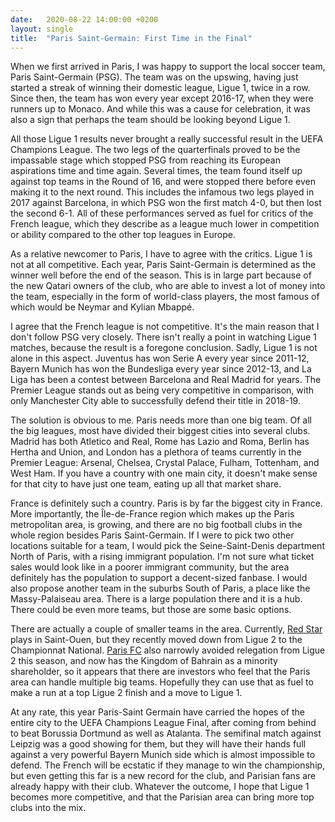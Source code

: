 ```yaml
---
date:   2020-08-22 14:00:00 +0200
layout: single
title:  "Paris Saint-Germain: First Time in the Final"
---
```

When we first arrived in Paris, I was happy to support the local soccer team, Paris Saint-Germain (PSG). The team was on the upswing, having just started a streak of winning their domestic league, Ligue 1, twice in a row. Since then, the team has won every year except 2016-17, when they were runners up to Monaco. And while this was a cause for celebration, it was also a sign that perhaps the team should be looking beyond Ligue 1.

All those Ligue 1 results never brought a really successful result in the UEFA Champions League. The two legs of the quarterfinals proved to be the impassable stage which stopped PSG from reaching its European aspirations time and time again. Several times, the team found itself up against top teams in the Round of 16, and were stopped there before even making it to the next round. This includes the infamous two legs played in 2017 against Barcelona, in which PSG won the first match 4-0, but then lost the second 6-1. All of these performances served as fuel for critics of the French league, which they describe as a league much lower in competition or ability compared to the other top leagues in Europe.

As a relative newcomer to Paris, I have to agree with the critics. Ligue 1 is not at all competitive. Each year, Paris Saint-Germain is determined as the winner well before the end of the season. This is in large part because of the new Qatari owners of the club, who are able to invest a lot of money into the team, especially in the form of world-class players, the most famous of which would be Neymar and Kylian Mbappé.

I agree that the French league is not competitive. It's the main reason that I don't follow PSG very closely. There isn't really a point in watching Ligue 1 matches, because the result is a foregone conclusion. Sadly, Ligue 1 is not alone in this aspect. Juventus has won Serie A every year since 2011-12, Bayern Munich has won the Bundesliga every year since 2012-13, and La Liga has been a contest between Barcelona and Real Madrid for years. The Premier League stands out as being very competitive in comparison, with only Manchester City able to successfully defend their title in 2018-19.

The solution is obvious to me. Paris needs more than one big team. Of all the big leagues, most have divided their biggest cities into several clubs. Madrid has both Atletico and Real, Rome has Lazio and Roma, Berlin has Hertha and Union, and London has a plethora of teams currently in the Premier League: Arsenal, Chelsea, Crystal Palace, Fulham, Tottenham, and West Ham. If you have a country with one main city, it doesn't make sense for that city to have just one team, eating up all that market share.

France is definitely such a country. Paris is by far the biggest city in France. More importantly, the Île-de-France region which makes up the Paris metropolitan area, is growing, and there are no big football clubs in the whole region besides Paris Saint-Germain. If I were to pick two other locations suitable for a team, I would pick the Seine-Saint-Denis department North of Paris, with a rising immigrant population. I'm not sure what ticket sales would look like in a poorer immigrant community, but the area definitely has the population to support a decent-sized fanbase. I would also propose another team in the suburbs South of Paris, a place like the Massy-Palaiseau area. There is a large population there and it is a hub. There could be even more teams, but those are some basic options.

There are actually a couple of smaller teams in the area. Currently, [Red Star][redstar] plays in Saint-Ouen, but they recently moved down from Ligue 2 to the Championnat National. [Paris FC][parisfc] also narrowly avoided relegation from Ligue 2 this season, and now has the Kingdom of Bahrain as a minority shareholder, so it appears that there are investors who feel that the Paris area can handle multiple big teams. Hopefully they can use that as fuel to make a run at a top Ligue 2 finish and a move to Ligue 1.

At any rate, this year Paris-Saint Germain have carried the hopes of the entire city to the UEFA Champions League Final, after coming from behind to beat Borussia Dortmund as well as Atalanta. The semifinal match against Leipzig was a good showing for them, but they will have their hands full against a very powerful Bayern Munich side which is almost impossible to defend. The French will be ecstatic if they manage to win the championship, but even getting this far is a new record for the club, and Parisian fans are already happy with their club. Whatever the outcome, I hope that Ligue 1 becomes more competitive, and that the Parisian area can bring more top clubs into the mix.

[parisfc]: https://parisfc.fr/
[redstar]: https://www.redstar.fr/